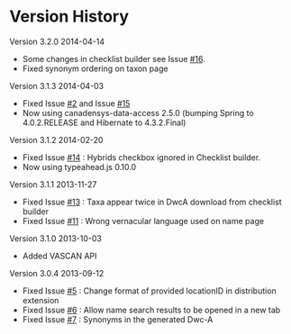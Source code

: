 Version History
===============
Version 3.2.0 2014-04-14
* Some changes in checklist builder see Issue [#16](https://github.com/Canadensys/vascan/issues/16).
* Fixed synonym ordering on taxon page

Version 3.1.3 2014-04-03
* Fixed Issue [#2](https://github.com/Canadensys/vascan/issues/2) and Issue [#15](https://github.com/Canadensys/vascan/issues/15)
* Now using canadensys-data-access 2.5.0 (bumping Spring to 4.0.2.RELEASE and Hibernate to 4.3.2.Final)

Version 3.1.2 2014-02-20
* Fixed Issue [#14](https://github.com/Canadensys/vascan/issues/14) : Hybrids checkbox ignored in Checklist builder.
* Now using typeahead.js 0.10.0

Version 3.1.1 2013-11-27
* Fixed Issue [#13](https://github.com/Canadensys/vascan/issues/13) : 
Taxa appear twice in DwcA download from checklist builder
* Fixed Issue [#11](https://github.com/Canadensys/vascan/issues/11) : Wrong vernacular language used on name page

Version 3.1.0 2013-10-03
* Added VASCAN API

Version 3.0.4 2013-09-12
* Fixed Issue [#5](https://github.com/Canadensys/vascan/issues/5) : Change format of provided locationID in distribution extension
* Fixed Issue [#6](https://github.com/Canadensys/vascan/issues/6) : Allow name search results to be opened in a new tab
* Fixed Issue [#7](https://github.com/Canadensys/vascan/issues/7) : Synonyms in the generated Dwc-A 